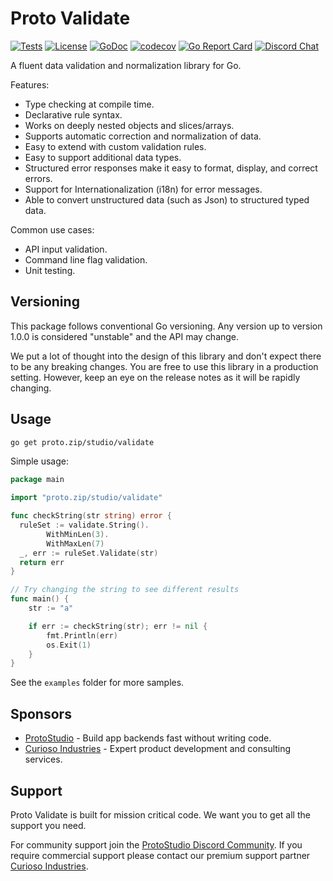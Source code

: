 # Proto Validate

[![Tests](https://github.com/proto-studio/protovalidate/actions/workflows/tests.yml/badge.svg)](https://github.com/proto-studio/protovalidate/actions/workflows/tests.yml)
[![License](https://img.shields.io/badge/License-MIT-blue.svg)](https://github.com/leaanthony/clir/blob/master/LICENSE)
[![GoDoc](https://godoc.org/github.com/golang/gddo?status.svg)](https://pkg.go.dev/proto.zip/studio/validate)
[![codecov](https://codecov.io/gh/proto-studio/protovalidate/graph/badge.svg?token=K6MR10DKYX)](https://codecov.io/gh/proto-studio/protovalidate)
[![Go Report Card](https://goreportcard.com/badge/proto.zip/studio/validate)](https://goreportcard.com/report/proto.zip/studio/validate)
[![Discord Chat](https://img.shields.io/badge/Discord-chat-blue?logo=Discord&logoColor=white)](https://proto.studio/social/discord)

A fluent data validation and normalization library for Go.

Features:

- Type checking at compile time.
- Declarative rule syntax.
- Works on deeply nested objects and slices/arrays.
- Supports automatic correction and normalization of data.
- Easy to extend with custom validation rules.
- Easy to support additional data types.
- Structured error responses make it easy to format, display, and correct errors.
- Support for Internationalization (i18n) for error messages.
- Able to convert unstructured data (such as Json) to structured typed data.

Common use cases:

- API input validation.
- Command line flag validation.
- Unit testing.

## Versioning

This package follows conventional Go versioning. Any version up to version 1.0.0 is considered "unstable" and the API may change.

We put a lot of thought into the design of this library and don't expect there to be any breaking changes. You are free to use this library in a production setting. However, keep an eye on the release notes as it will be rapidly changing.

## Usage

```bash
go get proto.zip/studio/validate
```

Simple usage:

```go
package main

import "proto.zip/studio/validate"

func checkString(str string) error {
  ruleSet := validate.String().
		WithMinLen(3).
		WithMaxLen(7)
  _, err := ruleSet.Validate(str)
  return err
}

// Try changing the string to see different results
func main() {
	str := "a"

	if err := checkString(str); err != nil {
		fmt.Println(err)
		os.Exit(1)
	}
}
```

See the `examples` folder for more samples.

## Sponsors

- [ProtoStudio](https://proto.studio) - Build app backends fast without writing code.
- [Curioso Industries](https://curiosoindustries.com) - Expert product development and consulting services.

## Support

Proto Validate is built for mission critical code. We want you to get all the support you need.

For community support join the [ProtoStudio Discord Community](https://proto.studio/social/discord). If you require commercial support please contact our premium support partner [Curioso Industries](https://curiosoindustries.com).
